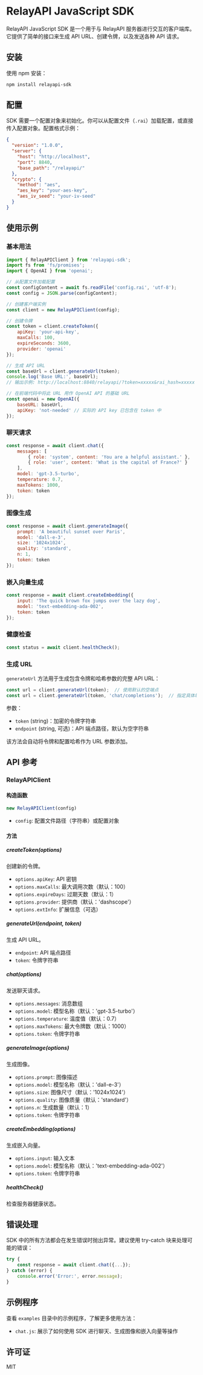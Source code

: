 # RelayAPI JavaScript SDK

RelayAPI JavaScript SDK 是一个用于与 RelayAPI 服务器进行交互的客户端库。它提供了简单的接口来生成 API URL、创建令牌，以及发送各种 API 请求。

## 安装

使用 npm 安装：

```bash
npm install relayapi-sdk
```

## 配置

SDK 需要一个配置对象来初始化。你可以从配置文件（`.rai`）加载配置，或直接传入配置对象。配置格式示例：

```json
{
  "version": "1.0.0",
  "server": {
    "host": "http://localhost",
    "port": 8840,
    "base_path": "/relayapi/"
  },
  "crypto": {
    "method": "aes",
    "aes_key": "your-aes-key",
    "aes_iv_seed": "your-iv-seed"
  }
}
```

## 使用示例

### 基本用法

```javascript
import { RelayAPIClient } from 'relayapi-sdk';
import fs from 'fs/promises';
import { OpenAI } from 'openai';

// 从配置文件加载配置
const configContent = await fs.readFile('config.rai', 'utf-8');
const config = JSON.parse(configContent);

// 创建客户端实例
const client = new RelayAPIClient(config);

// 创建令牌
const token = client.createToken({
    apiKey: 'your-api-key',
    maxCalls: 100,
    expireSeconds: 3600,
    provider: 'openai'
});

// 生成 API URL
const baseUrl = client.generateUrl(token);
console.log('Base URL:', baseUrl);
// 输出示例: http://localhost:8840/relayapi/?token=xxxxx&rai_hash=xxxxx

// 在前端代码中将此 URL 用作 OpenAI API 的基础 URL
const openai = new OpenAI({
    baseURL: baseUrl,
    apiKey: 'not-needed' // 实际的 API key 已包含在 token 中
});
```

### 聊天请求

```javascript
const response = await client.chat({
    messages: [
        { role: 'system', content: 'You are a helpful assistant.' },
        { role: 'user', content: 'What is the capital of France?' }
    ],
    model: 'gpt-3.5-turbo',
    temperature: 0.7,
    maxTokens: 1000,
    token: token
});
```

### 图像生成

```javascript
const response = await client.generateImage({
    prompt: 'A beautiful sunset over Paris',
    model: 'dall-e-3',
    size: '1024x1024',
    quality: 'standard',
    n: 1,
    token: token
});
```

### 嵌入向量生成

```javascript
const response = await client.createEmbedding({
    input: 'The quick brown fox jumps over the lazy dog',
    model: 'text-embedding-ada-002',
    token: token
});
```

### 健康检查

```javascript
const status = await client.healthCheck();
```

### 生成 URL

`generateUrl` 方法用于生成包含令牌和哈希参数的完整 API URL：

```javascript
const url = client.generateUrl(token);  // 使用默认的空端点
const url = client.generateUrl(token, 'chat/completions');  // 指定具体端点
```

参数：
- `token` (string)：加密的令牌字符串
- `endpoint` (string, 可选)：API 端点路径，默认为空字符串

该方法会自动将令牌和配置哈希作为 URL 参数添加。

## API 参考

### RelayAPIClient

#### 构造函数

```javascript
new RelayAPIClient(config)
```

- `config`: 配置文件路径（字符串）或配置对象

#### 方法

##### createToken(options)

创建新的令牌。

- `options.apiKey`: API 密钥
- `options.maxCalls`: 最大调用次数（默认：100）
- `options.expireDays`: 过期天数（默认：1）
- `options.provider`: 提供商（默认：'dashscope'）
- `options.extInfo`: 扩展信息（可选）

##### generateUrl(endpoint, token)

生成 API URL。

- `endpoint`: API 端点路径
- `token`: 令牌字符串

##### chat(options)

发送聊天请求。

- `options.messages`: 消息数组
- `options.model`: 模型名称（默认：'gpt-3.5-turbo'）
- `options.temperature`: 温度值（默认：0.7）
- `options.maxTokens`: 最大令牌数（默认：1000）
- `options.token`: 令牌字符串

##### generateImage(options)

生成图像。

- `options.prompt`: 图像描述
- `options.model`: 模型名称（默认：'dall-e-3'）
- `options.size`: 图像尺寸（默认：'1024x1024'）
- `options.quality`: 图像质量（默认：'standard'）
- `options.n`: 生成数量（默认：1）
- `options.token`: 令牌字符串

##### createEmbedding(options)

生成嵌入向量。

- `options.input`: 输入文本
- `options.model`: 模型名称（默认：'text-embedding-ada-002'）
- `options.token`: 令牌字符串

##### healthCheck()

检查服务器健康状态。

## 错误处理

SDK 中的所有方法都会在发生错误时抛出异常。建议使用 try-catch 块来处理可能的错误：

```javascript
try {
    const response = await client.chat({...});
} catch (error) {
    console.error('Error:', error.message);
}
```

## 示例程序

查看 `examples` 目录中的示例程序，了解更多使用方法：

- `chat.js`: 展示了如何使用 SDK 进行聊天、生成图像和嵌入向量等操作

## 许可证

MIT 